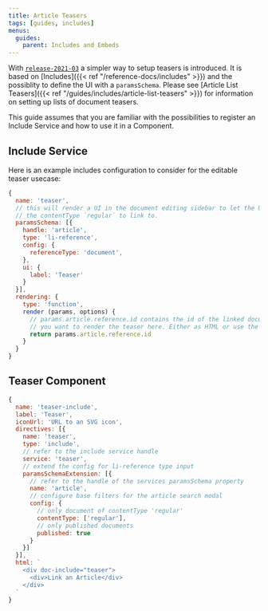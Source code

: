```yaml
---
title: Article Teasers
tags: [guides, includes]
menus:
  guides:
    parent: Includes and Embeds
---
```


With [`release-2021-03`](https://github.com/livingdocsIO/livingdocs-release-notes/blob/master/releases/release-2021-03.md) a simpler way to setup teasers is introduced. It is based on [Includes]({{< ref "/reference-docs/includes" >}}) and the possiblity to define the UI with a `paramsSchema`. Please see [Article List Teasers]({{< ref "/guides/includes/article-list-teasers" >}}) for information on setting up lists of document teasers.

This guide assumes that you are familiar with the possibilities to register an Include Service and how to use it in a Component.

## Include Service
Here is an example includes configuration to consider for the editable teaser usecase:
```js
{
  name: 'teaser',
  // this will render a UI in the document editing sidebar to let the User select a document with
  // the contentType `regular` to link to.
  paramsSchema: [{
    handle: 'article',
    type: 'li-reference',
    config: {
      referenceType: 'document',
    },
    ui: {
      label: 'Teaser'
    }
  }],
  rendering: {
    type: 'function',
    render (params, options) {
      // params.article.reference.id contains the id of the linked document
      // you want to render the teaser here. Either as HTML or use the possibility of Embedded Documents
      return params.article.reference.id
    }
  }
}
```

## Teaser Component
```js
{
  name: 'teaser-include',
  label: 'Teaser',
  iconUrl: 'URL to an SVG icon',
  directives: [{
    name: 'teaser',
    type: 'include',
    // refer to the include service handle
    service: 'teaser',
    // extend the config for li-reference type input
    paramsSchemaExtension: [{
      // refer to the handle of the services paramsSchema property
      name: 'article',
      // configure base filters for the article search modal
      config: {
        // only document of contentType 'regular'
        contentType: ['regular'],
        // only published documents
        published: true
      }
    }]
  }],
  html: `
    <div doc-include="teaser">
      <div>Link an Article</div>
    </div>
  `
}
```
